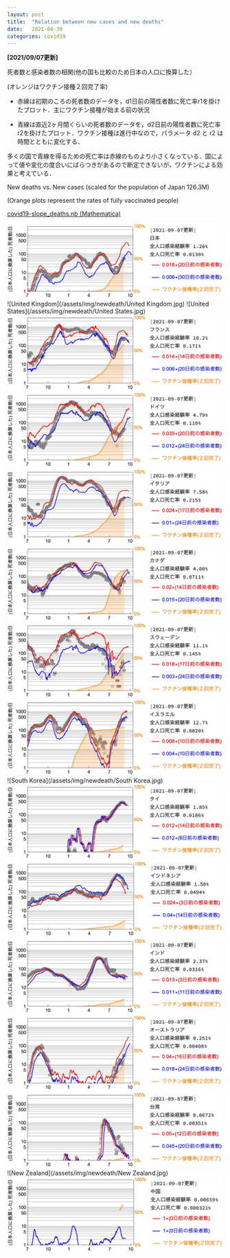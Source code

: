 ```yaml
---
layout: post
title:  "Relation between new cases and new deaths"
date:   2021-08-30
categories: covid19
---
```

**[2021/09/07更新]**

死者数と感染者数の相関(他の国も比較のため日本の人口に換算した）

(オレンジはワクチン接種２回完了率)

- 赤線は初期のころの死者数のデータを，d1日前の陽性者数に死亡率r1を掛けたプロット．主にワクチン接種が始まる前の状況

- 青線は直近2ヶ月間くらいの死者数のデータを，d2日前の陽性者数に死亡率r2を掛けたプロット．ワクチン接種は進行中なので，パラメータ d2 と r2 は時間とともに変化する．

多くの国で青線を得るための死亡率は赤線のものより小さくなっている．国によって値や変化の度合いにばらつきがあるので断定できないが，ワクチンによる効果と考えている．


New deaths  vs. New cases (scaled for the population of Japan 126.3M)

(Orange plots represent the rates of fully vaccinated people)

[covid19-slope_deaths.nb (Mathematica)](/assets/misc/newcases_and_newdeaths.nb)


![Japan](/assets/img/newdeath/Japan.jpg)
![United Kingdom](/assets/img/newdeath/United Kingdom.jpg)
![United States](/assets/img/newdeath/United States.jpg)
![France](/assets/img/newdeath/France.jpg)
![Germany](/assets/img/newdeath/Germany.jpg)
![Italy](/assets/img/newdeath/Italy.jpg)
![Canada](/assets/img/newdeath/Canada.jpg)
![Sweden](/assets/img/newdeath/Sweden.jpg)
![Israel](/assets/img/newdeath/Israel.jpg)
![South Korea](/assets/img/newdeath/South Korea.jpg)
![Thailand](/assets/img/newdeath/Thailand.jpg)
![Indonesia](/assets/img/newdeath/Indonesia.jpg)
![India](/assets/img/newdeath/India.jpg)
![Australia](/assets/img/newdeath/Australia.jpg)
![Taiwan](/assets/img/newdeath/Taiwan.jpg)
![New Zealand](/assets/img/newdeath/New Zealand.jpg)
![China](/assets/img/newdeath/China.jpg)
